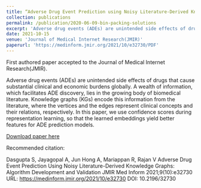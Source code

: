 ```yaml
---
title: “Adverse Drug Event Prediction using Noisy Literature-Derived Knowledge Graphs: Algorithm Development and Evaluation”
collection: publications
permalink: /publication/2020-06-09-bin-packing-solutions
excerpt: 'Adverse drug events (ADEs) are unintended side effects of drugs that cause substantial clinical and economic burdens globally. A wealth of information, which facilitates ADE discovery, lies in the growing body of biomedical literature. Knowledge graphs (KGs) encode this information from the literature, where the vertices and the edges represent clinical concepts and their relations, respectively. In this paper, we use confidence scores during representation learning, so that the learned embeddings yield better features for ADE prediction models.'
date: 2021-10-15
venue: 'Journal of Medical Internet Research(JMIR)'
paperurl: 'https://medinform.jmir.org/2021/10/e32730/PDF'
---
```

First authored paper accepted to the Journal of Medical Internet Research(JMIR).

Adverse drug events (ADEs) are unintended side effects of drugs that cause substantial clinical and economic burdens globally. A wealth of information, which facilitates ADE discovery, lies in the growing body of biomedical literature. Knowledge graphs (KGs) encode this information from the literature, where the vertices and the edges represent clinical concepts and their relations, respectively. In this paper, we use confidence scores during representation learning, so that the learned embeddings yield better features for ADE prediction models.

[Download paper here](https://medinform.jmir.org/2021/10/e32730/PDF)

Recommended citation:

Dasgupta S, Jayagopal A, Jun Hong A, Mariappan R, Rajan V
Adverse Drug Event Prediction Using Noisy Literature-Derived Knowledge Graphs: Algorithm Development and Validation
JMIR Med Inform 2021;9(10):e32730
URL: https://medinform.jmir.org/2021/10/e32730
DOI: 10.2196/32730
